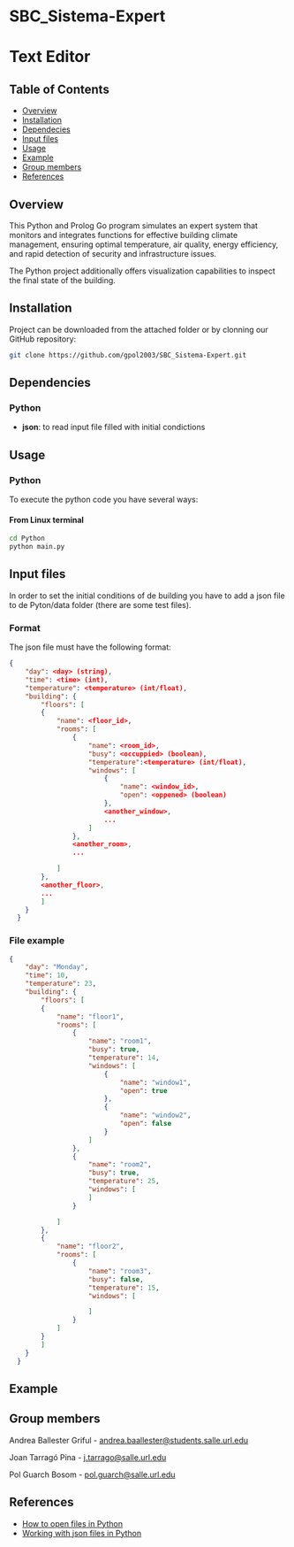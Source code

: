 # SBC_Sistema-Expert
# Text Editor
## Table of Contents
  - [Overview](#overview)
  - [Installation](#installation)
  - [Dependecies](#dependecies)
  - [Input files](#input-files)
  - [Usage](#usage)
  - [Example](#example)
  - [Group members](#group-members)
  - [References](#references)

## Overview 
This Python and Prolog Go program simulates an expert system that monitors and integrates functions for effective building climate management, ensuring optimal temperature, air quality, energy efficiency, and rapid detection of security and infrastructure issues.

The Python project additionally offers visualization capabilities to inspect the final state of the building. 


## Installation
Project can be downloaded from the attached folder or by clonning our GitHub repository:


```bash
git clone https://github.com/gpol2003/SBC_Sistema-Expert.git
```
## Dependencies
### Python
+ **json**: to read input file filled with initial condictions
## Usage

### Python
To execute the python code you have several ways:

#### From Linux terminal
```bash
cd Python
python main.py
```

## Input files
In order to set the initial conditions of de building you have to add a json file to de Pyton/data folder (there are some test files).

### Format
The json file must have the following format:
```json
{
    "day": <day> (string),
    "time": <time> (int),
    "temperature": <temperature> (int/float),
    "building": {
        "floors": [
        {
            "name": <floor_id>,
            "rooms": [
                {
                    "name": <room_id>,
                    "busy": <occuppied> (boolean),
                    "temperature":<temperature> (int/float),
                    "windows": [
                        {
                            "name": <window_id>,
                            "open": <oppened> (boolean)
                        },
                        <another_window>,
                        ...
                    ]
                },
                <another_room>,
                ...

            ]
        },
        <another_floor>,
        ...
        ]
    }
  }
```

### File example
```json
{
    "day": "Monday",
    "time": 10,
    "temperature": 23,
    "building": {
        "floors": [
        {
            "name": "floor1",
            "rooms": [
                {
                    "name": "room1",
                    "busy": true,
                    "temperature": 14,
                    "windows": [
                        {
                            "name": "window1",
                            "open": true
                        },
                        {
                            "name": "window2",
                            "open": false
                        }
                    ]
                },
                {
                    "name": "room2",
                    "busy": true,
                    "temperature": 25,
                    "windows": [
                    ]
                }

            ]
        }, 
        {
            "name": "floor2",
            "rooms": [
                {
                    "name": "room3",
                    "busy": false,
                    "temperature": 15,
                    "windows": [

                    ]
                }
            ]
        }
        ]
    }
  }
```
## Example

## Group members
Andrea Ballester Griful - andrea.baallester@students.salle.url.edu

Joan Tarragó Pina - j.tarrago@salle.url.edu

Pol Guarch Bosom - pol.guarch@salle.url.edu

## References
- [How to open files in Python](https://codedamn.com/news/python/check-if-a-file-exists-using-python)
- [Working with json files in Python](https://www.w3schools.com/python/python_json.asp)

